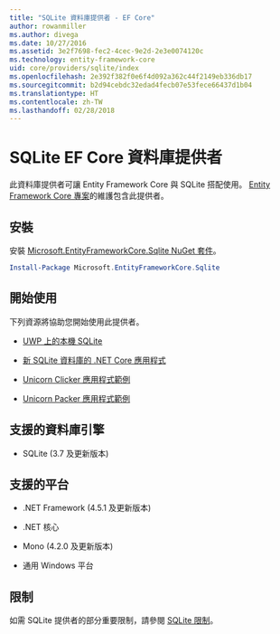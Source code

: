 ```yaml
---
title: "SQLite 資料庫提供者 - EF Core"
author: rowanmiller
ms.author: divega
ms.date: 10/27/2016
ms.assetid: 3e2f7698-fec2-4cec-9e2d-2e3e0074120c
ms.technology: entity-framework-core
uid: core/providers/sqlite/index
ms.openlocfilehash: 2e392f382f0e6f4d092a362c44f2149eb336db17
ms.sourcegitcommit: b2d94cebdc32edad4fecb07e53fece66437d1b04
ms.translationtype: HT
ms.contentlocale: zh-TW
ms.lasthandoff: 02/28/2018
---
```

# <a name="sqlite-ef-core-database-provider"></a>SQLite EF Core 資料庫提供者

此資料庫提供者可讓 Entity Framework Core 與 SQLite 搭配使用。 [Entity Framework Core 專案](https://github.com/aspnet/EntityFrameworkCore)的維護包含此提供者。

## <a name="install"></a>安裝

安裝 [Microsoft.EntityFrameworkCore.Sqlite NuGet 套件](https://www.nuget.org/packages/Microsoft.EntityFrameworkCore.Sqlite/)。

``` powershell
Install-Package Microsoft.EntityFrameworkCore.Sqlite
```

## <a name="get-started"></a>開始使用

下列資源將協助您開始使用此提供者。
* [UWP 上的本機 SQLite](../../get-started/uwp/getting-started.md)

* [新 SQLite 資料庫的 .NET Core 應用程式](../../get-started/netcore/new-db-sqlite.md)

* [Unicorn Clicker 應用程式範例](https://github.com/rowanmiller/UnicornStore/tree/master/UnicornClicker/UWP)

* [Unicorn Packer 應用程式範例](https://github.com/rowanmiller/UnicornStore/tree/master/UnicornPacker)

## <a name="supported-database-engines"></a>支援的資料庫引擎

* SQLite (3.7 及更新版本)

## <a name="supported-platforms"></a>支援的平台

* .NET Framework (4.5.1 及更新版本)

* .NET 核心

* Mono (4.2.0 及更新版本)

* 通用 Windows 平台

## <a name="limitations"></a>限制

如需 SQLite 提供者的部分重要限制，請參閱 [SQLite 限制](limitations.md)。
